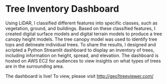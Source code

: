 # Tree Inventory Dashboard

Using LiDAR, I classified different features into specific classes, such as vegetation, ground, and buildings. Based on these classified features, I created digital surface models and digital terrain models to produce a tree canopy height models. The tree canopy model was used to identify tree tops and delineate individual trees. To share the results, I designed and scripted a Python Streamlit dashboard to display an inventory of trees, including information on height, spread, and elevation. The dashboard is hosted on AWS EC2 for audiences to view insights on what types of trees are in the surrounding area.

The dashboard is live! To view, please visit http://geo1treeviewer.com/
